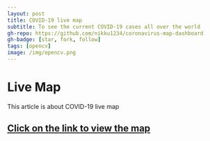 ```yaml
---
layout: post
title: COVID-19 live map
subtitle: To see the current COVID-19 cases all over the world
gh-repo: https://github.com/nikku1234/coronavirus-map-dashboard
gh-badge: [star, fork, follow]
tags: [opencv]
image: /img/opencv.png
---
```

# Live Map

This article is about COVID-19 live map


## [Click on the link to view the map](https://nikku1234-corona.netlify.app)

